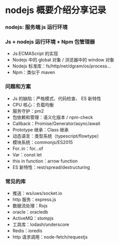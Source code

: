 # nodejs 概要介绍分享记录

### nodejs: 服务端 js 运行环境

### Js + nodejs 运行环境 + Npm 包管理器

+ Js:ECMAScript 的实现
+ Nodejs 中的 global 对象 / 浏览器中的 window 对象
+ Nodejs 标准库：fs/http/net/dgram/os/process…
+ Npm：类似于 maven

### 问题和方案

+ Js 的缺陷：严格模式、代码检查、 ES 新特性
+ CPU 核心：负载均衡
+ 服务守护：pm2
+ 包依赖和管理：语义化版本 / npm-check
+ Callback：Promise/Generator/async/await
+ Prototype 继承：Class 继承
+ 动态语言：类型系统（typescript/flowtype）
+ 模块系统：commonjs/ES2015
+ For..in：for…of
+ Var：const let
+ this in function：arrow function
+ ES 新特性：rest/spread/destructuring

### 常见的库

+ 推送：ws/uws/socket.io
+ http 服务：express.js
+ 数据流处理：Rxjs
+ oracle：oracledb
+ ActiveMQ：stompjs
+ 工具库：lodash/underscore
+ Redis：ioredis
+ http 请求调用：node-fetch/requestjs
